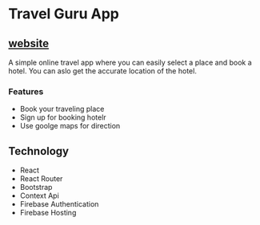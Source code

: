 # Travel Guru App

## [website](https://travel-guru95.web.app/)

A simple online travel app where you can easily select a place and book a hotel. You can aslo get the accurate location of the hotel.

### Features
- Book your traveling place
- Sign up for booking hotelr
- Use goolge maps for direction

## Technology
- React
- React Router
- Bootstrap
- Context Api
- Firebase Authentication
- Firebase Hosting
